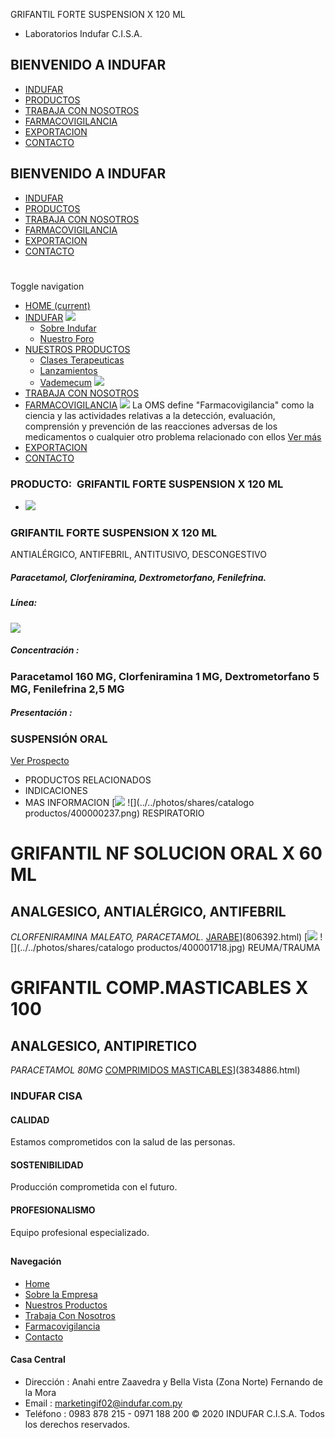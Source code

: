 GRIFANTIL FORTE SUSPENSION X 120 ML
- Laboratorios Indufar C.I.S.A.
## BIENVENIDO A INDUFAR
* [INDUFAR](3834926.html#)
* [PRODUCTOS](3834926.html#)
* [TRABAJA CON NOSOTROS](3834926.html#)
* [FARMACOVIGILANCIA](3834926.html#)
* [EXPORTACION](3834926.html#)
* [CONTACTO](3834926.html#)
## BIENVENIDO A INDUFAR
* [INDUFAR](../../index.html)
* [PRODUCTOS](../../productos.html)
* [TRABAJA CON NOSOTROS](../../trabaja_con_nosotros.html)
* [FARMACOVIGILANCIA](../../farmacovigilancia.html)
* [EXPORTACION](../../exportacion.html)
* [CONTACTO](../../contacto.html)
# 
Toggle navigation
* [HOME (current)](../../index.html)
* [INDUFAR](3834926.html#) 
  [![ ](../../photos/shares/Sistema/Menu/indufar_menul.jpg)](../../institucional.html)
  - [Sobre Indufar](../../institucional.html)
  - [Nuestro Foro](../../blog.html)
* [NUESTROS PRODUCTOS](3834926.html#) 
  - [Clases Terapeuticas](../clases_terapeuticas.html)
  - [Lanzamientos](../lanzamientos.html)
  - [Vademecum](../../productos.html)
  [![ ](../../photos/shares/Sistema/Menu/productos.png)](../../productos.html)
* [TRABAJA CON NOSOTROS](../../trabaja_con_nosotros.html)
* [FARMACOVIGILANCIA](3834926.html#) 
  [![ ](../../photos/shares/Sistema/Menu/TUBOS.png)](../../farmacovigilancia.html)
  La OMS define "Farmacovigilancia" como la ciencia y las actividades relativas a la detección, evaluación, comprensión y prevención de las reacciones adversas de los medicamentos o cualquier otro problema relacionado con ellos
  [Ver más](../../farmacovigilancia.html)
* [EXPORTACION](../../exportacion.html)
* [CONTACTO](../../contacto.html)
### PRODUCTO:  GRIFANTIL FORTE SUSPENSION X 120 ML
* ![](../../photos/shares/400001884.png)
### **GRIFANTIL FORTE SUSPENSION X 120 ML**
ANTIALÉRGICO, ANTIFEBRIL, ANTITUSIVO, DESCONGESTIVO
##### **Paracetamol, Clorfeniramina, Dextrometorfano, Fenilefrina.**
##### **Línea:**
[![](../../photos/shares/Laboratorios/lab_indufar.png)](../linea/1.html)
##### **Concentración :**
### Paracetamol 160 MG, Clorfeniramina 1 MG, Dextrometorfano 5 MG, Fenilefrina 2,5 MG
##### **Presentación :**
### SUSPENSIÓN ORAL
[Ver Prospecto](../../files/shares/prospectos/400001884.pdf)
* PRODUCTOS RELACIONADOS
* INDICACIONES
* MAS INFORMACION
[![](../../photos/shares/Laboratorios/lab_indufar.png)
![](../../photos/shares/catalogo productos/400000237.png)
RESPIRATORIO
# GRIFANTIL NF SOLUCION ORAL X 60 ML
## ANALGESICO, ANTIALÉRGICO, ANTIFEBRIL
*CLORFENIRAMINA MALEATO, PARACETAMOL.*
[JARABE](3834926.html#)](806392.html)
[![](../../photos/shares/Laboratorios/lab_indufar.png)
![](../../photos/shares/catalogo productos/400001718.jpg)
REUMA/TRAUMA
# GRIFANTIL COMP.MASTICABLES X 100
## ANALGESICO, ANTIPIRETICO
*PARACETAMOL 80MG*
[COMPRIMIDOS MASTICABLES](3834926.html#)](3834886.html)
### INDUFAR CISA
#### CALIDAD
Estamos comprometidos con la salud de las personas.
#### SOSTENIBILIDAD
Producción comprometida con el futuro.
#### PROFESIONALISMO
Equipo profesional especializado.
## 
#### Navegación
* [Home](../../index.html)
* [Sobre la Empresa](../../institucional.html)
* [Nuestros Productos](../../productos.html)
* [Trabaja Con Nosotros](../../trabaja_con_nosotros.html)
* [Farmacovigilancia](../../farmacovigilancia.html)
* [Contacto](../../contacto.html)
#### Casa Central
* Dirección : Anahi entre Zaavedra y Bella Vista (Zona Norte) Fernando de la Mora
* Email : [marketingif02@indufar.com.py](mailto:marketingif02@indufar.com.py)
* Teléfono : 0983 878 215 - 0971 188 200
© 2020 INDUFAR C.I.S.A. Todos los derechos reservados.
